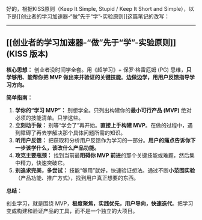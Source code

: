 好的，根据KISS原则（Keep It Simple, Stupid / Keep It Short and Simple），以下是[[创业者的学习加速器-“做”先于“学”-实验原则]]这篇笔记的改写：

---

## [[创业者的学习加速器-“做”先于“学”-实验原则]] (KISS 版本)

**核心思想：** 创业者没时间学全套。用《超学习》+ 保罗·格雷厄姆 (PG) 思维，**只学够用、能帮你把 MVP 做出来并验证的关键技能**。**边做边学，用用户反馈指导学习方向。**

**简单指南：**

1.  **学你的“学习 MVP”：** 别想学全。只列出构建你的**最小可行产品 (MVP)** 绝对必须的技能清单。只学这些。
2.  **立刻动手做：** 别等“学会了”再开始。**直接上手构建 MVP**。在做的过程中，遇到障碍了再去学解决那个具体问题所需的知识。
3.  **听用户反馈：** 把获取和分析用户反馈作为学习的一部分。**用户的痛点告诉你下一步该学什么，该改什么产品功能。**
4.  **攻克主要瓶颈：** 找到当前最**阻碍你 MVP 前进**的那个关键技能或难题，然后集中精力，快速突破它。
5.  **别追求完美，多尝试：** 技能“够用”就好，快速验证想法。通过不断**小范围实验**（产品功能、推广方式），找到用户真正想要的东西。

**总结：**

创业学习，就是围绕 MVP，**极度聚焦，实践优先，用户导向，快速迭代**。把学习变成构建和验证产品的工具，而不是一个独立的大项目。